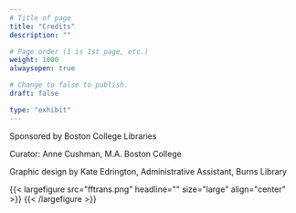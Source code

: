 ```yaml
---
# Title of page
title: "Credits"
description: ""

# Page order (1 is 1st page, etc.)
weight: 1000
alwaysopen: true

# Change to false to publish.
draft: false

type: "exhibit"
---
```


Sponsored by Boston College Libraries


Curator: Anne Cushman, M.A. Boston College

Graphic design by Kate Edrington, Administrative Assistant, Burns Library

{{< largefigure src="fftrans.png"
                headline=""
                size="large" align="center" >}}
{{< /largefigure >}}
